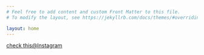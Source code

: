 ```yaml
---
# Feel free to add content and custom Front Matter to this file.
# To modify the layout, see https://jekyllrb.com/docs/themes/#overriding-theme-defaults

layout: home
---
```


<style>
    header{
      
     background-color: rgba(249, 241 ,241 , 0.7);
         font-weight: bolder;
         font-size: larger;
         font-family: fantasy;
        
        }
    
      body{
         
        background-image: url("https://i.postimg.cc/KctDHRkK/dose-media-b-U6-Jyh-SI6zo-unsplash.jpg");
      }
      </style>
  [check this@Instagram](https://www.instagram.com/financial_literate/?hl=en)